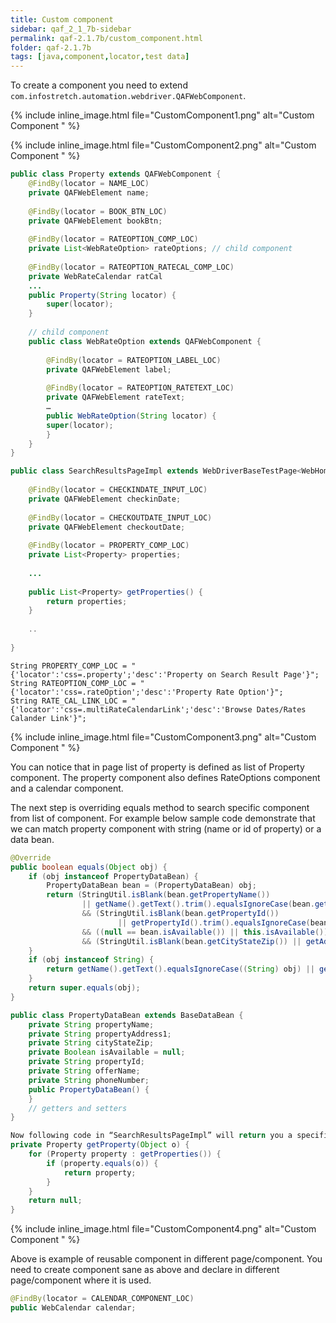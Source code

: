 ```yaml
---
title: Custom component
sidebar: qaf_2_1_7b-sidebar
permalink: qaf-2.1.7b/custom_component.html
folder: qaf-2.1.7b
tags: [java,component,locator,test data]
---
```



To create a component you need to extend ```com.infostretch.automation.webdriver.QAFWebComponent```.

{% include inline_image.html file="CustomComponent1.png" alt="Custom Component " %} 

{% include inline_image.html file="CustomComponent2.png" alt="Custom Component " %}


```java
public class Property extends QAFWebComponent {
    @FindBy(locator = NAME_LOC)
    private QAFWebElement name;
     
    @FindBy(locator = BOOK_BTN_LOC)
    private QAFWebElement bookBtn;
     
    @FindBy(locator = RATEOPTION_COMP_LOC)
    private List<WebRateOption> rateOptions; // child component
     
    @FindBy(locator = RATEOPTION_RATECAL_COMP_LOC)
    private WebRateCalendar ratCal
    ...
    public Property(String locator) {
        super(locator);
    }
     
    // child component
    public class WebRateOption extends QAFWebComponent {
         
        @FindBy(locator = RATEOPTION_LABEL_LOC)
        private QAFWebElement label;
         
        @FindBy(locator = RATEOPTION_RATETEXT_LOC)
        private QAFWebElement rateText;
        …
        public WebRateOption(String locator) {
        super(locator);
        }
    }
}
``` 
 
```java 
public class SearchResultsPageImpl extends WebDriverBaseTestPage<WebHomePageImpl> {
     
    @FindBy(locator = CHECKINDATE_INPUT_LOC)
    private QAFWebElement checkinDate;
     
    @FindBy(locator = CHECKOUTDATE_INPUT_LOC)
    private QAFWebElement checkoutDate;
     
    @FindBy(locator = PROPERTY_COMP_LOC)
    private List<Property> properties;
     
    ...
     
    public List<Property> getProperties() {
        return properties;
    }
     
    ..
     
}
```

```	
String PROPERTY_COMP_LOC = "{'locator':'css=.property';'desc':'Property on Search Result Page'}";
String RATEOPTION_COMP_LOC = "{'locator':'css=.rateOption';'desc':'Property Rate Option'}";
String RATE_CAL_LINK_LOC = "{'locator':'css=.multiRateCalendarLink';'desc':'Browse Dates/Rates Calander Link'}";
```

{% include inline_image.html file="CustomComponent3.png" alt="Custom Component " %}

You can notice that in page list of property is defined as list of Property component. The property component also defines RateOptions component and a calendar component.

The next step is overriding equals method to search specific component from list of component. For example below sample code demonstrate that we can match property component with string (name or id of property) or a data bean.

```java	
@Override
public boolean equals(Object obj) {
    if (obj instanceof PropertyDataBean) {
        PropertyDataBean bean = (PropertyDataBean) obj;
        return (StringUtil.isBlank(bean.getPropertyName())
                || getName().getText().trim().equalsIgnoreCase(bean.getPropertyName().trim()))
                && (StringUtil.isBlank(bean.getPropertyId())
                        || getPropertyId().trim().equalsIgnoreCase(bean.getPropertyId().trim()))
                && ((null == bean.isAvailable()) || this.isAvailable())
                && (StringUtil.isBlank(bean.getCityStateZip()) || getAddress().contains(bean.getCityStateZip()));
    }
    if (obj instanceof String) {
        return getName().getText().equalsIgnoreCase((String) obj) || getPropertyId().equalsIgnoreCase((String) obj);
    }
    return super.equals(obj);
}
```

```java	
public class PropertyDataBean extends BaseDataBean {
    private String propertyName;
    private String propertyAddress1;
    private String cityStateZip;
    private Boolean isAvailable = null;
    private String propertyId;
    private String offerName;
    private String phoneNumber;
    public PropertyDataBean() {
    }
    // getters and setters
}
```

```java
Now following code in “SearchResultsPageImpl” will return you a specific property to work with as per your requirement
private Property getProperty(Object o) {
    for (Property property : getProperties()) {
        if (property.equals(o)) {
            return property;
        }
    }
    return null;
}
```
{% include inline_image.html file="CustomComponent4.png" alt="Custom Component " %}

Above is example of reusable component in different page/component. You need to create component sane as above and declare in different page/component where it is used.

```java
@FindBy(locator = CALENDAR_COMPONENT_LOC)
public WebCalendar calendar;
``` 
